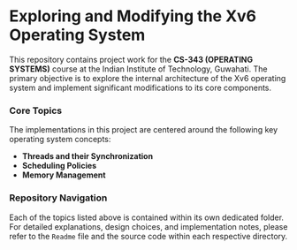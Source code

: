 # Exploring and Modifying the Xv6 Operating System

This repository contains project work for the **CS-343 (OPERATING SYSTEMS)** course at the Indian Institute of Technology, Guwahati. The primary objective is to explore the internal architecture of the Xv6 operating system and implement significant modifications to its core components.

### Core Topics

The implementations in this project are centered around the following key operating system concepts:

* **Threads and their Synchronization**
* **Scheduling Policies**
* **Memory Management**

### Repository Navigation

Each of the topics listed above is contained within its own dedicated folder. For detailed explanations, design choices, and implementation notes, please refer to the `Readme` file and the source code within each respective directory.
